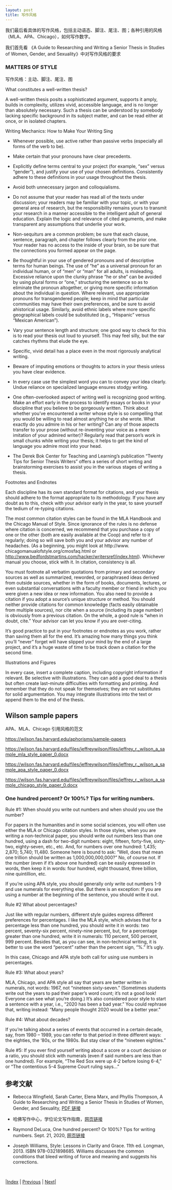 ```yaml
---
layout: post
title: 写作风格
---
```


我们最后看具体的写作风格，包括主动语态、脚注、尾注、图；各种引用的风格（MLA、APA、Chicago），如何写作数字。

我们首先看 《A Guide to Researching and Writing a Senior Thesis in Studies of Women, Gender, and Sexuality》中对写作风格的要求

### MATTERS OF STYLE

写作风格：主动、脚注、尾注、图

What constitutes a well-written thesis?

A well-written thesis posits a sophisticated argument, supports it amply, builds in complexity, utilizes vivid, accessible language, and is no longer than absolutely necessary. Such a thesis can be understood by somebody lacking specific background in its subject matter, and can be read either at once, or in isolated chapters.

Writing Mechanics: How to Make Your Writing Sing

- Whenever possible, use active rather than passive verbs (especially all forms of the verb to be).

- Make certain that your pronouns have clear precedents.

- Explicitly define terms central to your project (for example, “sex” versus “gender”), and justify your use of your chosen definitions. Consistently adhere to these definitions in your usage throughout the thesis.

- Avoid both unnecessary jargon and colloquialisms.

- Do not assume that your reader has read all of the texts under discussion; your readers may be familiar with your topic, or with your general area of research, but the responsibility remains yours to transmit your research in a manner accessible to the intelligent adult of general education. Explain the logic and relevance of cited arguments, and make transparent any assumptions that underlie your work.

- Non-sequiturs are a common problem; be sure that each clause, sentence, paragraph, and chapter follows clearly from the prior one. Your reader has no access to the inside of your brain, so be sure that the connections you formed appear on the page.

- Be thoughtful in your use of gendered pronouns and of descriptive terms for human beings. The use of “he” as a universal pronoun for an individual human, or of “men” or “man” for all adults, is misleading. Excessive reliance upon the clunky phrase “he or she” can be avoided by using plural forms or “one,” structuring the sentence so as to eliminate the pronoun altogether, or giving more specific information about the individual in question. Where relevant, use appropriate pronouns for transgendered people; keep in mind that particular communities may have their own preferences, and be sure to avoid ahistorical usage. Similarly, avoid ethnic labels where more specific geographical labels could be substituted (e.g., “Hispanic” versus “Mexican American”).

- Vary your sentence length and structure; one good way to check for this is to read your thesis out loud to yourself. This may feel silly, but the ear catches rhythms that elude the eye.

- Specific, vivid detail has a place even in the most rigorously analytical writing.

- Beware of imputing emotions or thoughts to actors in your thesis unless you have clear evidence.

- In every case use the simplest word you can to convey your idea clearly. Undue reliance on specialized language ensures stodgy writing.

- One often-overlooked aspect of writing well is recognizing good writing. Make an effort early in the process to identify essays or books in your discipline that you believe to be gorgeously written. Think about whether you’ve encountered a writer whose style is so compelling that you would be willing to read almost anything he or she wrote. What exactly do you admire in his or her writing? Can any of those aspects transfer to your prose (without re-inventing your voice as a mere imitation of your admired writer)? Regularly read that person’s work in small chunks while writing your thesis; it helps to get the kind of language you admire most into your head.

- The Derek Bok Center for Teaching and Learning’s publication “Twenty Tips for Senior Thesis Writers” offers a series of short writing and brainstorming exercises to assist you in the various stages of writing a thesis.

Footnotes and Endnotes

Each discipline has its own standard format for citations, and your thesis should adhere to the format appropriate to its methodology. If you have any doubt as to this, check with your advisor early in the year, to save yourself the tedium of re-typing citations.

The most common citation styles can be found in the MLA Handbook and the Chicago Manual of Style. Since ignorance of the rules is no defense where citation is concerned, we recommend that you purchase a copy of one or the other (both are easily available at the Coop) and refer to it regularly; doing so will save both you and your advisor any number of headaches. (As a beginning, you might look at http://www. chicagomanualofstyle.org/cmosfaq.html or http://www.bedfordstmartins.com/hacker/writersref/index.html). Whichever manual you choose, stick with it. In citation, consistency is all.

You must footnote all verbatim quotations from primary and secondary sources as well as summarized, reworded, or paraphrased ideas derived from outside sources, whether in the form of books, documents, lectures, or even substantial conversations with a faculty member or friend in which you were given a new idea or new information. You also need to provide a citation if you adopt a source’s unique structure or method. You should neither provide citations for common knowledge (facts easily obtainable from multiple sources), nor cite when a source (including its page number) is obviously from a previous citation. On the whole, a good rule is “when in doubt, cite.” Your advisor can let you know if you are over-citing.

It’s good practice to put in your footnotes or endnotes as you work, rather than saving them all for the end. It’s amazing how many things you think you’ll “never” forget will have slipped your mind by the end of a large project, and it’s a huge waste of time to be track down a citation for the second time.

Illustrations and Figures

In every case, insert a complete caption, including copyright information if relevant. Be selective with illustrations. They can add a good deal to a thesis but often create last–minute difficulties with formatting and printing. And remember that they do not speak for themselves; they are not substitutes for solid argumentation. You may integrate illustrations into the text or append them to the end of the thesis.

## Wilson sample papers

APA、MLA、Chicago 引用风格的范文

https://wilson.fas.harvard.edu/aphorisms/sample-papers

https://wilson.fas.harvard.edu/files/jeffreywilson/files/jeffrey_r._wilson_a_sample_mla_style_paper_0.docx

https://wilson.fas.harvard.edu/files/jeffreywilson/files/jeffrey_r._wilson_a_sample_apa_style_paper_0.docx

https://wilson.fas.harvard.edu/files/jeffreywilson/files/jeffrey_r._wilson_a_sample_chicago_style_paper_0.docx

### One hundred percent? Or 100%? Tips for writing numbers.

Rule #1: When should you write out numbers and when should you use the number?

For papers in the humanities and in some social sciences, you will often use either the MLA or Chicago citation styles. In those styles, when you are writing a non-technical paper, you should write out numbers less than one hundred, using a dash for two-digit numbers: eight, fifteen, forty-five, sixty-two, eighty-seven, etc., etc. And, for numbers over one hundred: 1,435; 2,870; 5,740; 11,480. Someone here is bound to ask: “Well, does that mean one trillion should be written as 1,000,000,000,000?” No, of course not. If the number (even if it’s above one hundred) can be easily expressed in words, then keep it in words: four hundred, eight thousand, three billion, nine quintillion, etc.

If you’re using APA style, you should generally only write out numbers 1-9 and use numerals for everything else. But there is an exception: If you are using a number at the beginning of the sentence, you should write it out.

Rule #2 What about percentages?

Just like with regular numbers, different style guides express different preferences for percentages. I like the MLA style, which advises that for a percentage less than one hundred, you should write it in words: two percent, seventy-six percent, ninety-nine percent, but, for a percentage greater than one hundred, write it in numerals: 110 percent, 500 percent, 999 percent. Besides that, as you can see, in non-technical writing, it is better to use the word “percent” rather than the percent sign, “%.” It’s ugly.

In this case, Chicago and APA style both call for using use numbers in percentages.

Rule #3: What about years?

MLA, Chicago, and APA style all say that years are better written in numerals, not words: 1967, not “nineteen sixty-seven.” (Sometimes students write out the years to pad their paper’s word count; it’s not a good look! Everyone can see what you’re doing.) It’s also considered poor style to start a sentence with a year, i.e., “2020 has been a bad year.” You could rephrase that, writing instead: “Many people thought 2020 would be a better year.”

Rule #4: What about decades?

If you’re talking about a series of events that occurred in a certain decade, say, from 1980 – 1989, you can refer to that period in three different ways: the eighties, the ‘80s, or the 1980s. But stay clear of the “nineteen eighties.”

Rule #5: If you ever find yourself writing about a score or a court decision or a ratio, you should stick with numerals (even if said numbers are less than one hundred). For example, “The Red Sox were up 4-2 before losing 6-4,” or “The contentious 5-4 Supreme Court ruling says…”

## 参考文献

- Rebecca Wingfield, Sarah Carter, Elena Marx, and Phyllis Thompson, A Guide to Researching and Writing a Senior Thesis in Studies of Women, Gender, and Sexuality, [PDF 链接](https://writingproject.fas.harvard.edu/sites/hwpi.harvard.edu/files/hwp/files/womens_studies_senior_thesis.pdf?m=1370451715)

- 哈佛写作中心，学位论文写作指南，[网页链接](https://writingproject.fas.harvard.edu/pages/senior-thesis-writing-guides)

- Raymond DeLuca, One hundred percent? Or 100%? Tips for writing numbers.
Sept. 21, 2020, [网页链接](https://harvardwritingcenterblog.com/2020/09/21/one-hundred-percent-or-100-tips-for-writing-numbers/)

- Joseph Williams, Style: Lessons in Clarity and Grace. 11th ed. Longman, 2013. ISBN 978-0321898685. Williams discusses the common conditions that bleed writing of force and meaning and suggests his corrections.

<br/>

|[Index](../) | [Previous](6-6-hacker-rule) | [Next](7-model)|



